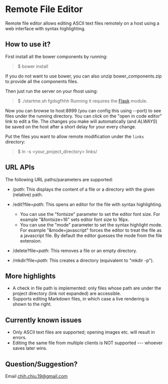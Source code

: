 # Remote File Editor
Remote file editor allows editing ASCII text files remotely on a host using a web interface with syntax highlighting.

## How to use it?
First install all the bower components by running:
> $ bower install

If you do not want to use bower, you can also unzip bower_components.zip to
provide all the components files.

Then just run the server on your fhost using:
> $ ./startme.sh
fgdsgfhhh
Running it requires the [Flask](http://flask.pocoo.org/) module.

Now you can browse to host:8999 (you can config this using --port) to see files under the running directory. You can click on the "open in code editor" link to edit a file. The changes you make will automatically (and *ALWAYS*) be saved on the host after a short delay for your every change.

Put the files you want to allow remote modification under the `links` directory:
> $ ln -s <your_project_directory> links/

## URL APIs
The following URL paths/parameters are supported:

* /_path_: This displays the content of a file or a directory with the given (relative) path.

* /edit?file=*path*: This opens an editor for the file with syntax highlighting.
  * You can use the "fontsize" parameter to set the editor font size. For example "&fontsize=16" sets editor font size to 16px.
  * You can use the "mode" parameter to set the syntax highlight mode. For example "&mode=javascript" forces the editor to treat the file as a javascript file. By default the editor guesses the mode from the file extension.

* /delete?file=*path*: This removes a file or an empty directory.

* /mkdir?file=*path*: This creates a directory (equivalent to "mkdir -p").

## More highlights
* A check in file path is implemented: only files whose path are under the project directory (link not expanded) are accessible.
* Supports editing Markdown files, in which case a live rendering is shown to the right.

## Currently known issues
* Only ASCII text files are supported; opening images etc. will result in errors.
* Editing the same file from multiple clients is NOT supported --- whoever saves later wins.

## Question/Suggestion?
Email chih.chiu.19@gmail.com
